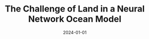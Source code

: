 ---
title: "The Challenge of Land in a Neural Network Ocean Model"
collection: publications
category: manuscripts
permalink: /publication/2024-01-01-challenge-of-land-neural-network-ocean-model
# excerpt: 'This paper addresses the complexities posed by land in developing neural network-based ocean models.'
date: 2024-01-01
venue: 'Environmental Data Science'
slidesurl: ''
paperurl: 'https://doi.org/10.1017/eds.2024.49'
citation: 'Furner, R., Haynes, P., Jones, D.C., Munday, D., Paige, B., & Shuckburgh, E. (2024). "The Challenge of Land in a Neural Network Ocean Model." <i>Environmental Data Science</i>, 3, e40. <a href="https://doi.org/10.1017/eds.2024.49">https://doi.org/10.1017/eds.2024.49</a>'
---